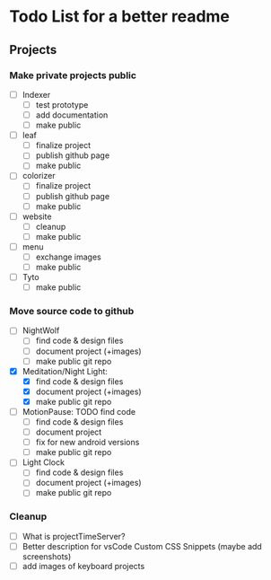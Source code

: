 # Todo List for a better readme

## Projects

### Make private projects public

- [ ] Indexer
  - [ ] test prototype
  - [ ] add documentation
  - [ ] make public
- [ ] leaf
  - [ ] finalize project
  - [ ] publish github page
  - [ ] make public
- [ ] colorizer
  - [ ] finalize project
  - [ ] publish github page
  - [ ] make public
- [ ] website
  - [ ] cleanup
  - [ ] make public
- [ ] menu
  - [ ] exchange images
  - [ ] make public
- [ ] Tyto
  - [ ] make public

### Move source code to github

- [ ] NightWolf
  - [ ] find code & design files
  - [ ] document project (+images)
  - [ ] make public git repo
- [x] Meditation/Night Light:
  - [x] find code & design files
  - [x] document project (+images)
  - [x] make public git repo
- [ ] MotionPause: TODO find code
  - [ ] find code & design files
  - [ ] document project
  - [ ] fix for new android versions
  - [ ] make public git repo
- [ ] Light Clock
  - [ ] find code & design files
  - [ ] document project (+images)
  - [ ] make public git repo

### Cleanup

- [ ] What is projectTimeServer?
- [ ] Better description for vsCode Custom CSS Snippets (maybe add screenshots)
- [ ] add images of keyboard projects
